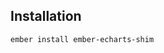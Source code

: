 Installation
------------------------------------------------------------------------------

```
ember install ember-echarts-shim
```


